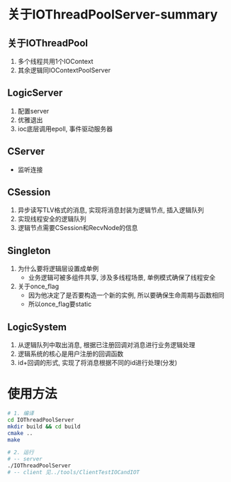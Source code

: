# 关于IOThreadPoolServer-summary
## 关于IOThreadPool
1. 多个线程共用1个IOContext
2. 其余逻辑同IOContextPoolServer

## LogicServer
1. 配置server
2. 优雅退出
3. ioc底层调用epoll, 事件驱动服务器

## CServer
- 监听连接

## CSession
1. 异步读写TLV格式的消息, 实现将消息封装为逻辑节点, 插入逻辑队列
2. 实现线程安全的逻辑队列
3. 逻辑节点需要CSession和RecvNode的信息

## Singleton
1. 为什么要将逻辑层设置成单例
    - 业务逻辑可被多组件共享, 涉及多线程场景, 单例模式确保了线程安全
2. 关于once_flag
    - 因为他决定了是否要构造一个新的实例, 所以要确保生命周期与函数相同
    - 所以once_flag要static

## LogicSystem
1. 从逻辑队列中取出消息, 根据已注册回调对消息进行业务逻辑处理
2. 逻辑系统的核心是用户注册的回调函数
3. id+回调的形式, 实现了将消息根据不同的id进行处理(分发)

# 使用方法
```bash
# 1. 编译
cd IOThreadPoolServer
mkdir build && cd build
cmake ..
make

# 2. 运行
# -- server
./IOThreadPoolServer
# -- client 见../tools/ClientTestIOCandIOT
```

